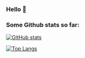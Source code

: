 ### Hello 👋

### Some Github stats so far:
[![GitHub stats](https://github-readme-stats.vercel.app/api?username=LouisBenedict&show_icons=true&theme=maroongold&count_private=true&hide_rank=true&hide=prs,contribs,issues)](https://github.com/LouisBenedict/github-readme-stats)

[![Top Langs](https://github-readme-stats.vercel.app/api/top-langs/?username=LouisBenedict&langs_count=8&layout=compact)](https://github.com/LouisBenedict/github-readme-stats)

<!--
- 🔭 I’m currently working on ...
- 💬 Ask me about ...
- 📫 How to reach me: ...
- ⚡ Fun fact: ...
-->
